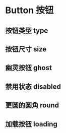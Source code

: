 <script setup>
import Type from './type.vue'
import Size from './Size.vue'
import Ghost from './Ghost.vue'
import Disabled from './Disabled.vue'
import Round from './Round.vue'
import Loading from './Loading.vue'
</script>
<style>
    button {
  margin-right: 10px;
  margin-bottom: 10px;
}
</style>

# Button 按钮

## 按钮类型 type
<preview comp-name="button" demo-name="type">
  <Type/>
</preview>


## 按钮尺寸 size
<preview comp-name="button" demo-name="size">
  <Size/>
</preview>


## 幽灵按钮 ghost
<preview comp-name="button" demo-name="ghost">
  <Ghost/>
</preview>


## 禁用状态 disabled
<preview comp-name="button" demo-name="disabled">
  <Disabled/>
</preview>

## 更圆的圆角 round
<preview comp-name="button" demo-name="round">
  <Round/>
</preview>

## 加载按钮 loading
<preview comp-name="button" demo-name="loading">
  <Loading/>
</preview>
